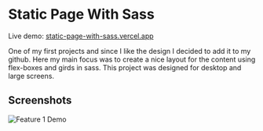 # Static Page With Sass

Live demo: [static-page-with-sass.vercel.app](https://static-page-with-sass.vercel.app)

One of my first projects and since I like the design I decided to add it to my github. Here my main focus was to create a nice layout for the content using flex-boxes and girds in sass. This project was designed for desktop and large screens.

## Screenshots

![Feature 1 Demo](images/screenshot.jpg)
